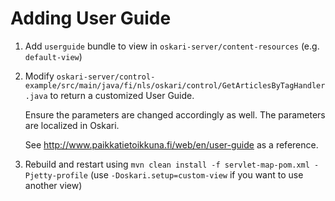 # Adding User Guide

1. Add `userguide` bundle to view in `oskari-server/content-resources` (e.g. `default-view`)

2. Modify `oskari-server/control-example/src/main/java/fi/nls/oskari/control/GetArticlesByTagHandler.java` to return a customized User Guide.

    Ensure the parameters are changed accordingly as well. The parameters are localized in Oskari.

    See http://www.paikkatietoikkuna.fi/web/en/user-guide as a reference.

3. Rebuild and restart using `mvn clean install -f servlet-map-pom.xml -Pjetty-profile` (use `-Doskari.setup=custom-view` if you want to use another view)